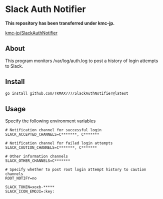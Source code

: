 # Slack Auth Notifier




**This repository has been transferred under kmc-jp.**

[kmc-jp/SlackAuthNotifier](https://github.com/kmc-jp/SlackAuthNotifier)







## About

This program monitors /var/log/auth.log to post a history of login attempts to Slack.

## Install

```sh
go install github.com/TKMAX777/SlackAuthNotifier@latest
```

## Usage

Specify the following environment variables

```
# Notification channel for successful login
SLACK_ACCEPTED_CHANNELS=C*******, C*******

# Notification channel for failed login attempts
SLACK_CAUTION_CHANNELS=C*******, C*******

# Other information channels
SLACK_OTHER_CHANNELS=C*******

# Specify whether to post root login attempt history to caution channels
ROOT_NOTIFY=no

SLACK_TOKEN=xoxb-*****
SLACK_ICON_EMOJI=:key:
```
